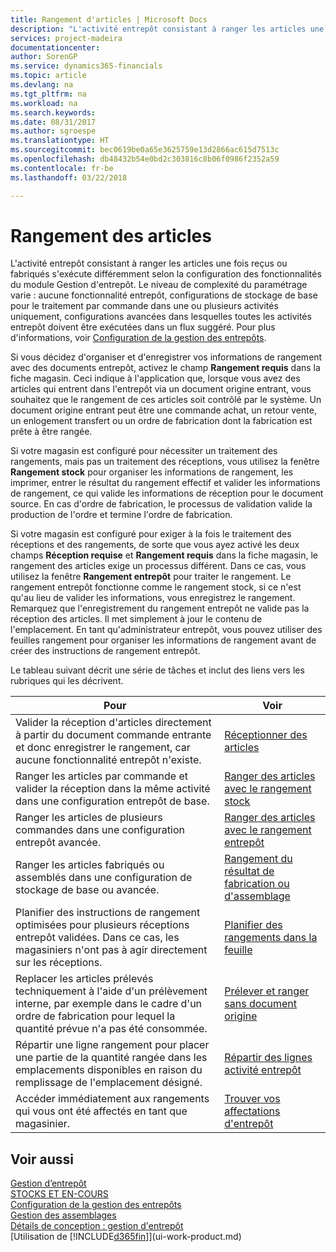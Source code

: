 ```yaml
---
title: Rangement d'articles | Microsoft Docs
description: "L'activité entrepôt consistant à ranger les articles une fois reçus ou fabriqués s'exécute différemment selon la configuration des fonctionnalités du module Gestion d'entrepôt."
services: project-madeira
documentationcenter: 
author: SorenGP
ms.service: dynamics365-financials
ms.topic: article
ms.devlang: na
ms.tgt_pltfrm: na
ms.workload: na
ms.search.keywords: 
ms.date: 08/31/2017
ms.author: sgroespe
ms.translationtype: HT
ms.sourcegitcommit: bec0619be0a65e3625759e13d2866ac615d7513c
ms.openlocfilehash: db48432b54e0bd2c303816c8b06f0986f2352a59
ms.contentlocale: fr-be
ms.lasthandoff: 03/22/2018

---
```

# <a name="putting-items-away"></a>Rangement des articles
L'activité entrepôt consistant à ranger les articles une fois reçus ou fabriqués s'exécute différemment selon la configuration des fonctionnalités du module Gestion d'entrepôt. Le niveau de complexité du paramétrage varie : aucune fonctionnalité entrepôt, configurations de stockage de base pour le traitement par commande dans une ou plusieurs activités uniquement, configurations avancées dans lesquelles toutes les activités entrepôt doivent être exécutées dans un flux suggéré. Pour plus d'informations, voir [Configuration de la gestion des entrepôts](warehouse-setup-warehouse.md).

Si vous décidez d'organiser et d'enregistrer vos informations de rangement avec des documents entrepôt, activez le champ **Rangement requis** dans la fiche magasin. Ceci indique à l'application que, lorsque vous avez des articles qui entrent dans l'entrepôt via un document origine entrant, vous souhaitez que le rangement de ces articles soit contrôlé par le système. Un document origine entrant peut être une commande achat, un retour vente, un enlogement transfert ou un ordre de fabrication dont la fabrication est prête à être rangée.  

Si votre magasin est configuré pour nécessiter un traitement des rangements, mais pas un traitement des réceptions, vous utilisez la fenêtre **Rangement stock** pour organiser les informations de rangement, les imprimer, entrer le résultat du rangement effectif et valider les informations de rangement, ce qui valide les informations de réception pour le document source. En cas d'ordre de fabrication, le processus de validation valide la production de l'ordre et termine l'ordre de fabrication.

Si votre magasin est configuré pour exiger à la fois le traitement des réceptions et des rangements, de sorte que vous ayez activé les deux champs **Réception requise** et **Rangement requis** dans la fiche magasin, le rangement des articles exige un processus différent. Dans ce cas, vous utilisez la fenêtre **Rangement entrepôt** pour traiter le rangement. Le rangement entrepôt fonctionne comme le rangement stock, si ce n'est qu'au lieu de valider les informations, vous enregistrez le rangement. Remarquez que l'enregistrement du rangement entrepôt ne valide pas la réception des articles. Il met simplement à jour le contenu de l'emplacement. En tant qu'administrateur entrepôt, vous pouvez utiliser des feuilles rangement pour organiser les informations de rangement avant de créer des instructions de rangement entrepôt.

Le tableau suivant décrit une série de tâches et inclut des liens vers les rubriques qui les décrivent.   

|**Pour**|**Voir**|  
|------------|-------------|  
|Valider la réception d'articles directement à partir du document commande entrante et donc enregistrer le rangement, car aucune fonctionnalité entrepôt n'existe.|[Réceptionner des articles](warehouse-how-receive-items.md)|  
|Ranger les articles par commande et valider la réception dans la même activité dans une configuration entrepôt de base.|[Ranger des articles avec le rangement stock](warehouse-how-to-put-items-away-with-inventory-put-aways.md)|  
|Ranger les articles de plusieurs commandes dans une configuration entrepôt avancée.|[Ranger des articles avec le rangement entrepôt](warehouse-how-to-put-items-away-with-warehouse-put-aways.md)|  
|Ranger les articles fabriqués ou assemblés dans une configuration de stockage de base ou avancée.|[Rangement du résultat de fabrication ou d'assemblage](warehouse-how-to-put-away-production-output.md)|
|Planifier des instructions de rangement optimisées pour plusieurs réceptions entrepôt validées. Dans ce cas, les magasiniers n'ont pas à agir directement sur les réceptions.|[Planifier des rangements dans la feuille](warehouse-how-to-plan-put-aways-in-worksheets.md)|  
|Replacer les articles prélevés techniquement à l'aide d'un prélèvement interne, par exemple dans le cadre d'un ordre de fabrication pour lequel la quantité prévue n'a pas été consommée.|[Prélever et ranger sans document origine](warehouse-how-to-create-put-aways-from-internal-put-aways.md)|
|Répartir une ligne rangement pour placer une partie de la quantité rangée dans les emplacements disponibles en raison du remplissage de l'emplacement désigné.|[Répartir des lignes activité entrepôt](warehouse-how-to-split-warehouse-activity-lines.md)|
|Accéder immédiatement aux rangements qui vous ont été affectés en tant que magasinier.|[Trouver vos affectations d'entrepôt](warehouse-how-to-find-your-warehouse-assignments.md)|    

## <a name="see-also"></a>Voir aussi  
[Gestion d’entrepôt](warehouse-manage-warehouse.md)  
[STOCKS ET EN-COURS](inventory-manage-inventory.md)  
[Configuration de la gestion des entrepôts](warehouse-setup-warehouse.md)     
[Gestion des assemblages](assembly-assemble-items.md)    
[Détails de conception : gestion d'entrepôt](design-details-warehouse-management.md)  
[Utilisation de [!INCLUDE[d365fin](includes/d365fin_md.md)]](ui-work-product.md)  

